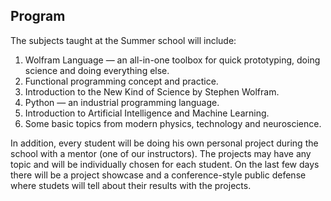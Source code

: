 ## Program

The subjects taught at the Summer school will include:

1. Wolfram Language — an all-in-one toolbox for quick prototyping, doing science and doing everything else.
2. Functional programming concept and practice.
3. Introduction to the New Kind of Science by Stephen Wolfram.
4. Python — an industrial programming language.
5. Introduction to Artificial Intelligence and Machine Learning.
6. Some basic topics from modern physics, technology and neuroscience.

In addition, every student will be doing his own personal project during the school with a mentor (one of our instructors). The projects may have any topic and will be individually chosen for each student. On the last few days there will be a project showcase and a conference-style public defense where studets will tell about their results with the projects.